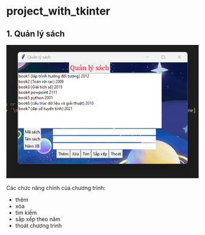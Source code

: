 # project_with_tkinter
## 1. Quản lý sách
![quanlysach](https://github.com/huyvu15/project_with_tkinter/blob/main/quanlysach.png)

Các chức năng chính của chương trình:
- thêm
- xóa 
- tìm kiếm
- sắp xếp theo năm
- thoát chương trình
